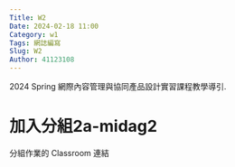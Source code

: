```yaml
---
Title: W2
Date: 2024-02-18 11:00
Category: w1
Tags: 網誌編寫
Slug: W2
Author: 41123108
---
```


2024 Spring 網際內容管理與協同產品設計實習課程教學導引.

<!-- PELICAN_END_SUMMARY -->

# 加入分組2a-midag2
分組作業的 Classroom 連結